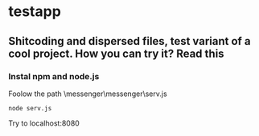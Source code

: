 # testapp
## Shitcoding and dispersed files, test variant of a cool project. How you can try it? Read this

### Instal npm and node.js

Foolow the path
\messenger\messenger\serv.js
```
node serv.js
```
Try to localhost:8080
